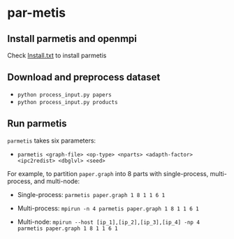 # par-metis

## Install parmetis and openmpi
Check [Install.txt](Install.txt) to install parmetis

## Download and preprocess dataset
- `python process_input.py papers`
- `python process_input.py products`

## Run parmetis
`parmetis` takes six parameters: 
- `parmetis <graph-file> <op-type> <nparts> <adapth-factor> <ipc2redist> <dbglvl> <seed>`

For example, to partition `paper.graph` into 8 parts with single-process, multi-process, and multi-node:
- Single-process: `parmetis paper.graph 1 8 1 1 6 1`

- Multi-process: `mpirun -n 4 parmetis paper.graph 1 8 1 1 6 1`

- Multi-node: `mpirun --host [ip_1],[ip_2],[ip_3],[ip_4] -np 4 parmetis paper.graph 1 8 1 1 6 1`